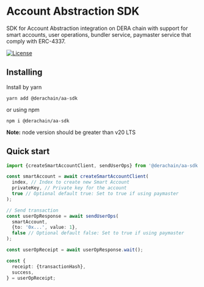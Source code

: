 # Account Abstraction SDK

SDK for Account Abstraction integration on DERA chain with support for smart accounts, user operations, bundler service, paymaster service that comply with ERC-4337.

[![License](https://img.shields.io/npm/l/@cosmostation/cosmosjs.svg)](https://www.npmjs.com/package/@darenft-labs/nft2-client)

## Installing

Install by yarn

```
yarn add @derachain/aa-sdk
```

or using npm

```
npm i @derachain/aa-sdk
```

**Note:** node version should be greater than v20 LTS

## Quick start

```typescript
import {createSmartAccountClient, sendUserOps} from '@derachain/aa-sdk';

const smartAccount = await createSmartAccountClient(
  index, // Index to create new Smart Account
  privateKey, // Private key for the account
  true // Optional default true: Set to true if using paymaster
);

// Send transaction
const userOpResponse = await sendUserOps(
  smartAccount,
  {to: '0x...', value: 1},
  false // Optional default false: Set to true if using paymaster
);

const userOpReceipt = await userOpResponse.wait();

const {
  receipt: {transactionHash},
  success,
} = userOpReceipt;
```
